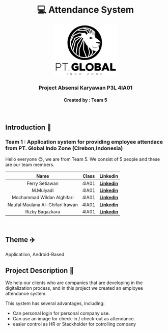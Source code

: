<h1 align="center">💻 Attendance System</h1>
<p align="center">
  <img src="https://github.com/ProyekPerangkatLunak/.github/blob/main/profile/Logo%20PT%20Global%20Indo%20Zone.jpg" alt="Logo" width="200" height="162.3">
</p>
<h3 align="center">Project Absensi Karyawan P3L 4IA01</h3>
<h4 align="center">Created by : Team 5</h4>
<br>

## Introduction 👋

### Team 1 : Application system for providing employee attendace from PT. Global Indo Zone (Cirebon,Indonesia)

Hello everyone 😊, we are from Team 5. We consist of 5 people and these are our team members.

|               Name                |     Class     |                               Linkedin                                  |
| :-------------------------------: | :-----------: | :---------------------------------------------------------------------: |
|    Ferry Setiawan     |     4IA01     | [**Linkedin**](-) |
|    M.Mulyadi     |     4IA01     | [**Linkedin**](-) |
|    Mochammad Wildan Alghifari     |     4IA01     | [**Linkedin**](https://www.linkedin.com/in/mochammad-wildan-alghifari/) |
|    Naufal Maulana Al-Ghifari Irawan     |     4IA01     | [**Linkedin**](https://www.linkedin.com/in/irawanaufal29/) |
|    Rizky Bagazkara     |     4IA01     | [**Linkedin**](https://www.linkedin.com/in/rizky-bagaskara-61896917a) |

<br>

## Theme ✈️

Applicatiion, Android-Based

## Project Description 📕

We help our clients who are companies that are developing in the digitalization process, and in this project we created an employee attendance system.

This system has several advantages, including:
* Can personal login for personal company use.
* Can use an image for check-in / check-out as attendance.
* easier control as HR or Stackholder for cotrolling company
